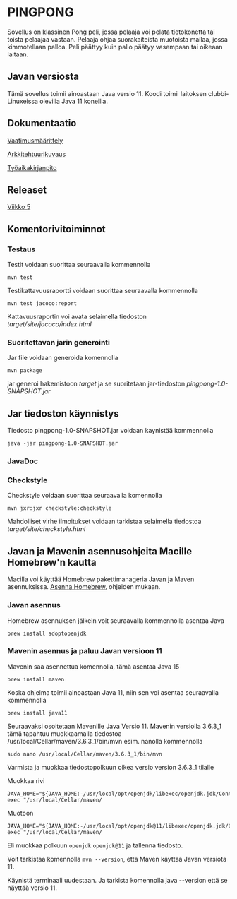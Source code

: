 # PINGPONG

Sovellus on klassinen Pong peli, jossa pelaaja voi pelata tietokonetta tai toista pelaajaa vastaan. Pelaaja ohjaa suorakaiteista muotoista mailaa, jossa kimmotellaan palloa. Peli päättyy kuin pallo päätyy vasempaan tai oikeaan laitaan.

## Javan versiosta
Tämä sovellus toimii ainoastaan Java versio 11. Koodi toimii laitoksen clubbi-Linuxeissa olevilla Java 11 koneilla.


## Dokumentaatio

[Vaatimusmäärittely](https://github.com/Sinecos/ot-harjoitustyo/blob/master/pingpong/dokumentaatio/vaatimusmaarittely.md)

[Arkkitehtuurikuvaus](https://github.com/Sinecos/ot-harjoitustyo/blob/master/pingpong/dokumentaatio/arkkitehtuuri.md)

[Työaikakirjanpito](https://github.com/Sinecos/ot-harjoitustyo/blob/master/pingpong/dokumentaatio/tuntikirjanpito.md)

## Releaset

[Viikko 5](https://github.com/Sinecos/ot-harjoitustyo/blob/master/pingpong/releases/tag/viikko5)

## Komentorivitoiminnot

### Testaus

Testit voidaan suorittaa seuraavalla kommennolla

```
mvn test
```

Testikattavuusraportti voidaan suorittaa seuraavalla kommennolla

```
mvn test jacoco:report
```

Kattavuusraportin voi avata selaimella tiedoston _target/site/jacoco/index.html_

### Suoritettavan jarin generointi

Jar file voidaan generoida komennolla

```
mvn package
```

jar generoi hakemistoon _target_ ja se suoritetaan jar-tiedoston _pingpong-1.0-SNAPSHOT.jar_

## Jar tiedoston käynnistys

Tiedosto pingpong-1.0-SNAPSHOT.jar voidaan kaynistää kommennolla

```
java -jar pingpong-1.0-SNAPSHOT.jar
```

### JavaDoc

### Checkstyle

Checkstyle voidaan suorittaa seuraavalla komennolla

```
mvn jxr:jxr checkstyle:checkstyle
```

Mahdolliset virhe ilmoitukset voidaan tarkistaa selaimella tiedostoa _target/site/checkstyle.html_

## Javan ja Mavenin asennusohjeita Macille Homebrew'n kautta

Macilla voi käyttää Homebrew pakettimanageria Javan ja Maven asennuksissa. [Asenna Homebrew.](https://brew.sh/index_fi) ohjeiden mukaan.

### Javan asennus

Homebrew asennuksen jälkein voit seuraavalla kommennolla asentaa Java

```
brew install adoptopenjdk
```

### Mavenin asennus ja paluu Javan versioon 11

Mavenin saa asennettua komennolla, tämä asentaa Java 15

```
brew install maven
```

Koska ohjelma toimii ainoastaan Java 11, niin sen voi asentaa seuraavalla kommennolla

```
brew install java11
```

Seuraavaksi osoitetaan Mavenille Java Versio 11. Mavenin versiolla 3.6.3_1 tämä tapahtuu muokkaamalla tiedostoa /usr/local/Cellar/maven/3.6.3_1/bin/mvn esim. nanolla kommennolla

```
sudo nano /usr/local/Cellar/maven/3.6.3_1/bin/mvn
```

Varmista ja muokkaa tiedostopolkuun oikea versio version 3.6.3_1 tilalle

Muokkaa rivi

```
JAVA_HOME="${JAVA_HOME:-/usr/local/opt/openjdk/libexec/openjdk.jdk/Contents/Home}" exec "/usr/local/Cellar/maven/
```

Muotoon
```
JAVA_HOME="${JAVA_HOME:-/usr/local/opt/openjdk@11/libexec/openjdk.jdk/Contents/Home}" exec "/usr/local/Cellar/maven/
```

Eli muokkaa polkuun ```openjdk``` ```openjdk@11``` ja tallenna tiedosto. 

Voit tarkistaa komennolla ```mvn --version```, että Maven käyttää Javan versiota 11.

Käynistä terminaali uudestaan. Ja tarkista komennolla java --version että se näyttää versio 11.
